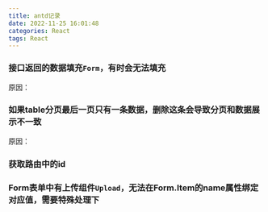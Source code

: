 ```yaml
---
title: antd记录
date: 2022-11-25 16:01:48
categories: React
tags: React
---
```


### 接口返回的数据填充`Form`，有时会无法填充
原因：

### 如果table分页最后一页只有一条数据，删除这条会导致分页和数据展示不一致
原因：

### 获取路由中的id

### Form表单中有上传组件`Upload`，无法在Form.Item的name属性绑定对应值，需要特殊处理下

